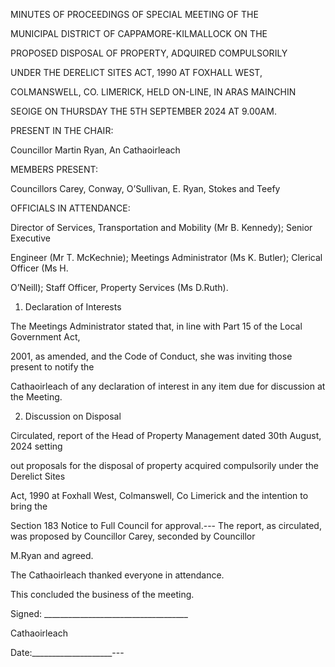 MINUTES OF PROCEEDINGS OF SPECIAL MEETING OF THE

MUNICIPAL DISTRICT OF CAPPAMORE-KILMALLOCK ON THE

PROPOSED DISPOSAL OF PROPERTY, ADQUIRED COMPULSORILY

UNDER THE DERELICT SITES ACT, 1990 AT FOXHALL WEST,

COLMANSWELL, CO. LIMERICK, HELD ON-LINE, IN ARAS MAINCHIN

SEOIGE ON THURSDAY THE 5TH SEPTEMBER 2024 AT 9.00AM.

PRESENT IN THE CHAIR:

Councillor Martin Ryan, An Cathaoirleach

MEMBERS PRESENT:

Councillors Carey, Conway, O’Sullivan, E. Ryan, Stokes and Teefy

OFFICIALS IN ATTENDANCE:

Director of Services, Transportation and Mobility (Mr B. Kennedy); Senior Executive

Engineer (Mr T. McKechnie); Meetings Administrator (Ms K. Butler); Clerical Officer (Ms H.

O’Neill); Staff Officer, Property Services (Ms D.Ruth).

1. Declaration of Interests

The Meetings Administrator stated that, in line with Part 15 of the Local Government Act,

2001, as amended, and the Code of Conduct, she was inviting those present to notify the

Cathaoirleach of any declaration of interest in any item due for discussion at the Meeting.

2. Discussion on Disposal

Circulated, report of the Head of Property Management dated 30th August, 2024 setting

out proposals for the disposal of property acquired compulsorily under the Derelict Sites

Act, 1990 at Foxhall West, Colmanswell, Co Limerick and the intention to bring the

Section 183 Notice to Full Council for approval.---
The report, as circulated, was proposed by Councillor Carey, seconded by Councillor

M.Ryan and agreed.

The Cathaoirleach thanked everyone in attendance.

This concluded the business of the meeting.

Signed: \_\_\_\_\_\_\_\_\_\_\_\_\_\_\_\_\_\_\_\_\_\_\_\_\_\_\_\_\_\_\_\_\_\_\_\_

Cathaoirleach

Date:\_\_\_\_\_\_\_\_\_\_\_\_\_\_\_\_\_\_\_\_---
